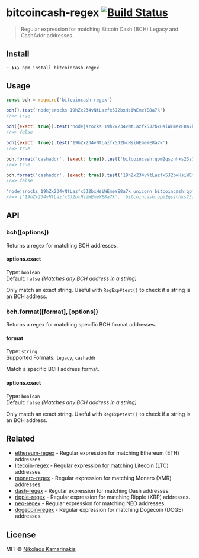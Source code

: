 # bitcoincash-regex [![Build Status](https://travis-ci.org/k4m4/bitcoincash-regex.svg?branch=master)](https://travis-ci.org/k4m4/bitcoincash-regex)

> Regular expression for matching Bitcoin Cash (BCH) Legacy and CashAddr addresses.


## Install

```
~ ❯❯❯ npm install bitcoincash-regex
```


## Usage

```js
const bch = require('bitcoincash-regex')

bch().test('nodejsrocks 19hZx234vNtLazfx5J2bxHsiWEmeYE8a7k')
//=> true

bch({exact: true}).test('nodejsrocks 19hZx234vNtLazfx5J2bxHsiWEmeYE8a7k foo')
//=> false

bch({exact: true}).test('19hZx234vNtLazfx5J2bxHsiWEmeYE8a7k')
//=> true

bch.format('cashaddr', {exact: true}).test('bitcoincash:qpm2qsznhks23z7629mms6s4cwef74vcwvy22gdx6a')
//=> true

bch.format('cashaddr', {exact: true}).test('19hZx234vNtLazfx5J2bxHsiWEmeYE8a7k')
//=> false

'nodejsrocks 19hZx234vNtLazfx5J2bxHsiWEmeYE8a7k unicorn bitcoincash:qpm2qsznhks23z7629mms6s4cwef74vcwvy22gdx6a rainbow'.match(bitcoincashRegex());
//=> ['19hZx234vNtLazfx5J2bxHsiWEmeYE8a7k', 'bitcoincash:qpm2qsznhks23z7629mms6s4cwef74vcwvy22gdx6a']
```


## API

### bch([options])

Returns a regex for matching BCH addresses.

#### options.exact

Type: `boolean`<br>
Default: `false` *(Matches any BCH address in a string)*

Only match an exact string. Useful with `RegExp#test()` to check if a string is an BCH address.


### bch.format([format], [options])

Returns a regex for matching specific BCH format addresses.

#### format

Type: `string`<br>
Supported Formats: `legacy`, `cashaddr`

Match a specific BCH address format.

#### options.exact

Type: `boolean`<br>
Default: `false` *(Matches any BCH address in a string)*

Only match an exact string. Useful with `RegExp#test()` to check if a string is an BCH address.


## Related

- [ethereum-regex](https://github.com/k4m4/ethereum-regex) - Regular expression for matching Ethereum (ETH) addresses.
- [litecoin-regex](https://github.com/k4m4/litecoin-regex) - Regular expression for matching Litecoin (LTC) addresses.
- [monero-regex](https://github.com/k4m4/monero-regex) - Regular expression for matching Monero (XMR) addresses.
- [dash-regex](https://github.com/k4m4/dash-regex) - Regular expression for matching Dash addresses.
- [ripple-regex](https://github.com/k4m4/ripple-regex) - Regular expression for matching Ripple (XRP) addresses.
- [neo-regex](https://github.com/k4m4/neo-regex) - Regular expression for matching NEO addresses.
- [dogecoin-regex](https://github.com/k4m4/dogecoin-regex) - Regular expression for matching Dogecoin (DOGE) addresses.


## License

MIT © [Nikolaos Kamarinakis](https://nikolaskama.me)